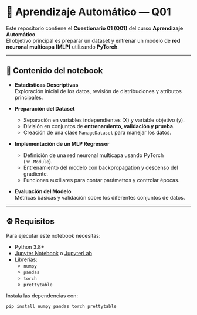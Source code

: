 # 🤖 Aprendizaje Automático — Q01

Este repositorio contiene el **Cuestionario 01 (Q01)** del curso **Aprendizaje Automático**.  
El objetivo principal es preparar un dataset y entrenar un modelo de **red neuronal multicapa (MLP)** utilizando **PyTorch**.

---

## 📂 Contenido del notebook

- **Estadísticas Descriptivas**  
  Exploración inicial de los datos, revisión de distribuciones y atributos principales.

- **Preparación del Dataset**  
  - Separación en variables independientes (X) y variable objetivo (y).  
  - División en conjuntos de **entrenamiento, validación y prueba**.  
  - Creación de una clase `ManageDataset` para manejar los datos.

- **Implementación de un MLP Regressor**  
  - Definición de una red neuronal multicapa usando PyTorch (`nn.Module`).  
  - Entrenamiento del modelo con backpropagation y descenso del gradiente.  
  - Funciones auxiliares para contar parámetros y controlar épocas.

- **Evaluación del Modelo**  
  Métricas básicas y validación sobre los diferentes conjuntos de datos.

---

## ⚙️ Requisitos

Para ejecutar este notebook necesitas:

- Python 3.8+
- [Jupyter Notebook](https://jupyter.org/) o [JupyterLab](https://jupyter.org/install)
- Librerías:
  - `numpy`
  - `pandas`
  - `torch`
  - `prettytable`

Instala las dependencias con:

```bash
pip install numpy pandas torch prettytable

